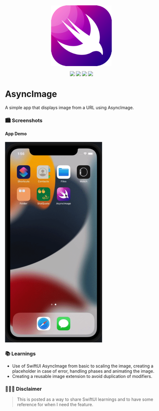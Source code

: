 
<p align="center"><img src="icon.png" width="200"></p>

<p align="center">
    <img src="https://img.shields.io/badge/iOS-15.0+-blue.svg" />
    <img src="https://img.shields.io/badge/Xcode-13.3+-brightgreen.svg" />
    <img src="https://img.shields.io/badge/Swift-5.5-orange.svg" />
    <img src="https://img.shields.io/badge/SwiftUI-3.0-red.svg" />
</p>

# AsyncImage
A simple app that displays image from a URL using AsyncImage.

### 🏙 Screenshots

#### App Demo

<img src="demo.gif" width="320"/>

### 📚 Learnings

- Use of SwiftUI AsyncImage from basic to scaling the image, creating a placeholder in case of error, handling phases and animating the image.
- Creating a reusable image extension to avoid duplication of modifiers. 

### 👨🏻‍⚖️ Disclaimer

> This is posted as a way to share SwiftUI learnings and to have some reference for when I need the feature.



